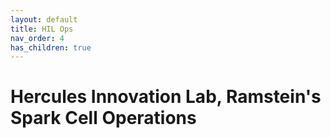 ```yaml
---
layout: default
title: HIL Ops
nav_order: 4
has_children: true
---
```


# Hercules Innovation Lab, Ramstein's Spark Cell Operations

